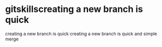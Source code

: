 # gitskillscreating a new branch is quick
creating a new branch is quick
creating a new branch is quick and simple
merge
